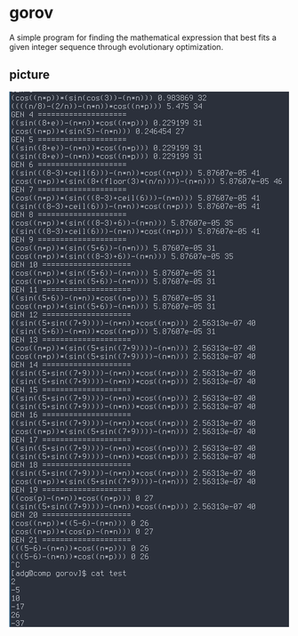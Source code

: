 # gorov
A simple program for finding the mathematical expression that best fits a given integer sequence through evolutionary optimization.
## picture
<img src="./pic.png" alt="test">

